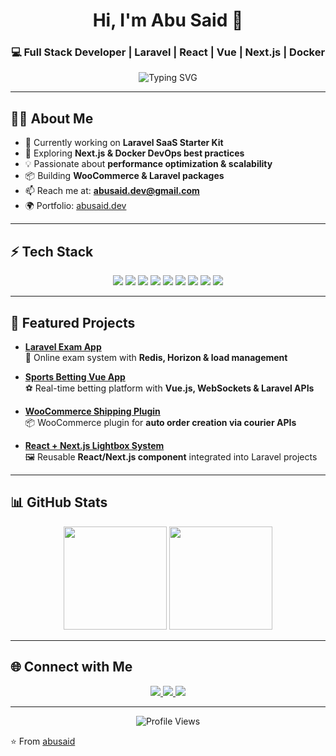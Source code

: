 <!-- Stylish GitHub Profile README -->

<h1 align="center">Hi, I'm Abu Said 👋</h1>
<h3 align="center">💻 Full Stack Developer | Laravel | React | Vue | Next.js | Docker</h3>

<p align="center">
  <img src="https://readme-typing-svg.herokuapp.com?font=Fira+Code&pause=1000&color=FF2D20&center=true&width=500&lines=Building+scalable+web+apps;Passionate+about+clean+code;Open+source+contributor;Always+learning+new+tech" alt="Typing SVG" />
</p>

---

## 👨‍💻 About Me  
- 🔭 Currently working on **Laravel SaaS Starter Kit**  
- 🌱 Exploring **Next.js & Docker DevOps best practices**  
- 💡 Passionate about **performance optimization & scalability**  
- 📦 Building **WooCommerce & Laravel packages**  
- 📫 Reach me at: **abusaid.dev@gmail.com**  
- 🌍 Portfolio: [abusaid.dev](https://abusaid.dev)  

---

## ⚡ Tech Stack  

<p align="center">
  <img src="https://img.shields.io/badge/Laravel-FF2D20?style=for-the-badge&logo=laravel&logoColor=white" />
  <img src="https://img.shields.io/badge/Vue.js-35495E?style=for-the-badge&logo=vuedotjs&logoColor=4FC08D" />
  <img src="https://img.shields.io/badge/React-20232A?style=for-the-badge&logo=react&logoColor=61DAFB" />
  <img src="https://img.shields.io/badge/Next.js-000000?style=for-the-badge&logo=nextdotjs&logoColor=white" />
  <img src="https://img.shields.io/badge/Node.js-43853D?style=for-the-badge&logo=node.js&logoColor=white" />
  <img src="https://img.shields.io/badge/Docker-2496ED?style=for-the-badge&logo=docker&logoColor=white" />
  <img src="https://img.shields.io/badge/MySQL-005C84?style=for-the-badge&logo=mysql&logoColor=white" />
  <img src="https://img.shields.io/badge/Redis-DC382D?style=for-the-badge&logo=redis&logoColor=white" />
  <img src="https://img.shields.io/badge/Tailwind_CSS-38B2AC?style=for-the-badge&logo=tailwind-css&logoColor=white" />
</p>

---

## 🚀 Featured Projects  

- [**Laravel Exam App**](https://github.com/abusaid/exam-app)  
  📝 Online exam system with **Redis, Horizon & load management**  

- [**Sports Betting Vue App**](https://github.com/abusaid/sports-betting)  
  ⚽ Real-time betting platform with **Vue.js, WebSockets & Laravel APIs**  

- [**WooCommerce Shipping Plugin**](https://github.com/abusaid/woo-shipping)  
  📦 WooCommerce plugin for **auto order creation via courier APIs**  

- [**React + Next.js Lightbox System**](https://github.com/abusaid/react-lightbox)  
  🖼️ Reusable **React/Next.js component** integrated into Laravel projects  

---

## 📊 GitHub Stats  

<p align="center">
  <img src="https://github-readme-stats.vercel.app/api?username=abusaid&show_icons=true&theme=radical" height="165"/>
  <img src="https://github-readme-stats.vercel.app/api/top-langs/?username=abusaid&layout=compact&theme=radical" height="165"/>
</p>

---

## 🌐 Connect with Me  

<p align="center">
  <a href="https://linkedin.com/in/abusaid-sheikh-108a622b0">
    <img src="https://img.shields.io/badge/LinkedIn-blue?style=for-the-badge&logo=linkedin" />
  </a>
  <a href="https://abusaid.dev">
    <img src="https://img.shields.io/badge/Portfolio-000?style=for-the-badge&logo=vercel" />
  </a>
  <a href="https://twitter.com/abusaid">
    <img src="https://img.shields.io/badge/Twitter-1DA1F2?style=for-the-badge&logo=twitter&logoColor=white" />
  </a>
</p>

---

<p align="center">
  <img src="https://komarev.com/ghpvc/?username=abusaid&style=for-the-badge&color=blue" alt="Profile Views" />
</p>

⭐️ From [abusaid](https://github.com/abusaid)
